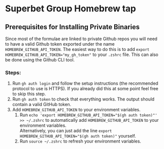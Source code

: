 # Superbet Group Homebrew tap

## Prerequisites for Installing Private Binaries

Since most of the formulae are linked to private Github repos you will need to have a valid Github token exported under the name `HOMEBREW_GITHUB_API_TOKEN`. The easiest way to do this is to add `export HOMEBREW_GITHUB_API_TOKEN="my_gh_token"` to your `.zshrc` file. This can also be done using the Github CLI tool.

### Steps:
1. Run `gh auth login` and follow the setup instructions (the recommended protocol to use is HTTPS). If you already did this at some point feel free to skip this step.
2. Run `gh auth token` to check that everything works. The output should contain a valid GitHub token.
3. Add `HOMEBREW_GITHUB_API_TOKEN` to your environment variables.
   1. Run `echo 'export HOMEBREW_GITHUB_API_TOKEN="$(gh auth token)"' >> ~/.zshrc` to automatically add `HOMEBREW_GITHUB_API_TOKEN` to your environment variables.  
Alternatively, you can just add the line `export HOMEBREW_GITHUB_API_TOKEN="$(gh auth token)"` yourself.
   2. Run `source ~/.zshrc` to refresh your environment variables.
